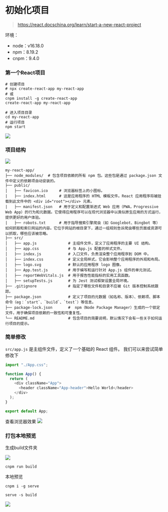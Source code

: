 # 初始化项目

> https://react.docschina.org/learn/start-a-new-react-project

环境：
- node：v16.18.0
- npm：8.19.2
- cnpm：9.4.0

### 第一个React项目

```shell
# 创建项目
# npx create-react-app my-react-app
# 或
cnpm install -g create-react-app
create-react-app my-react-app

# 进入项目目录
cd my-react-app
# 运行项目
npm start
```

![](./images/01-初始化项目_1734778616209.png)


### 项目结构

![](./images/01-初始化项目_1734780220204.png)

```
my-react-app/
├── node_modules/  # 包含项目依赖的所有 npm 包。这些包是通过 package.json 文件中定义的依赖项自动安装的。
├── public/
│   ├── favicon.ico     # 浏览器标签上的小图标。
|   ├── index.html      # 这是应用程序的 HTML 模板文件。React 应用程序将被挂载到此文件中的 <div id="root"></div> 元素。
|   ├── manifest.json   # 用于定义和配置渐进式 Web 应用（PWA，Progressive Web App）的行为和元数据。它使得应用程序可以在现代浏览器中以类似原生应用的方式运行，提供更好的用户体验。
|   ├── robots.txt      # 用于指导搜索引擎爬虫（如 Googlebot、Bingbot 等）如何抓取和索引网站的内容。它位于网站的根目录下，通过一组规则告诉爬虫哪些页面或资源可以抓取，哪些应该被忽略。
├── src/
│   ├── app.js              # 主组件文件，定义了应用程序的主要 UI 结构。
│   ├── app.css             # 与 App.js 配套的样式文件。
│   ├── index.js            # 入口文件，负责渲染整个应用程序到 DOM 中。
│   ├── index.css           # 定义全局样式，它会影响整个应用程序的外观和布局。
│   ├── logo.svg            # 默认的应用程序 logo 图像。
│   ├── App.test.js         # 用于编写和运行针对 App.js 组件的单元测试。
│   ├── reportWebVitals.js  # 用于报告性能指标的实用工具函数。
│   ├── setupTests.js       # 为 Jest 测试框架设置全局环境。
├── .gitignore              # 指定了哪些文件和目录不应被 Git 版本控制系统跟踪。
├── package.json            # 定义了项目的元数据（如名称、版本）、依赖项、脚本命令（eg：`start`、`build`、`test`）等信息。
├── package-lock.json       #  npm（Node Package Manager）生成的一个锁定文件，用于确保项目依赖的一致性和可重复性。
└── README.md               # 包含项目的简要说明，默认情况下会有一些关于如何运行项目的提示。
```

### 简单修改

`src/app.js` 是主组件文件，定义了一个基础的 React 组件。
我们可以来尝试简单修改下

```js
import "./App.css";

function App() {
  return (
    <div className="App">
      <header className="App-header">Hello World</header>
    </div>
  );
}

export default App;
```

查看浏览器效果
![](./images/01-初始化项目_1734782260077.png)

### 打包本地预览

生成build文件夹

![](./images/01-初始化项目_1734864046307.png)

```shell
cnpm run build
```

本地预览

```shell
cnpm i -g serve

serve -s build
```

![](./images/01-初始化项目_1734864123024.png)
